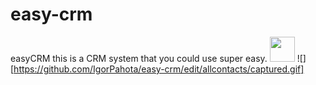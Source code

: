 # easy-crm
easyCRM this is a CRM system that you could use super easy. 
<img src="https://media.giphy.com/media/vFKqnCdLPNOKc/giphy.gif" width="40" height="40" />
![][https://github.com/IgorPahota/easy-crm/edit/allcontacts/captured.gif]
